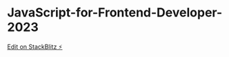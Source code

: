 # JavaScript-for-Frontend-Developer-2023

[Edit on StackBlitz ⚡️](https://stackblitz.com/edit/js-zpaqab)